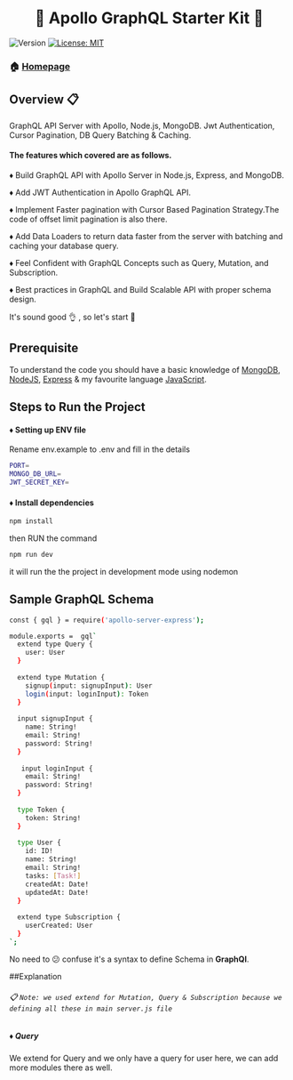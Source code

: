 <h1 align="center"> 🚀 Apollo GraphQL Starter Kit 🚀 </h1>
<p>
  <img alt="Version" src="https://img.shields.io/badge/version-1.0.0-blue.svg?cacheSeconds=2592000" />
<!--     <img alt="Version" src="https://img.shields.io/badge/build-passing-brightgreen" /> -->
  <a href="#" target="_blank">
    <img alt="License: MIT" src="https://img.shields.io/badge/License-MIT-yellow.svg" />
  </a>
</p>

### 🏠 [Homepage](https://github.com/syed-afzal/apollo_graphql_starter_kit)

## Overview :clipboard:

GraphQL API Server with Apollo, Node.js, MongoDB. Jwt Authentication, Cursor Pagination, DB Query Batching & Caching.

#### The features which covered are as follows.

♦ Build GraphQL API with Apollo Server in Node.js, Express, and MongoDB.

♦ Add JWT Authentication in Apollo GraphQL API.

♦ Implement Faster pagination with Cursor Based Pagination Strategy.The code of offset limit pagination is also there.

♦ Add Data Loaders to return data faster from the server with batching and caching your database query.

♦ Feel Confident with GraphQL Concepts such as Query, Mutation, and Subscription.

♦ Best practices in GraphQL and Build Scalable API with proper schema design.

It's sound good  :ok_hand: , so let's start :runner:

## Prerequisite

To understand the code you should have a basic knowledge of [MongoDB](https://www.mongodb.com/), [NodeJS](https://nodejs.org/), 
[Express](https://expressjs.com/) & my favourite language [JavaScript](https://developer.mozilla.org/en-US/docs/Web/JavaScript).

## Steps to Run the Project

#### ♦ Setting up ENV file

Rename env.example to .env and fill in the details

```bash
PORT=
MONGO_DB_URL=
JWT_SECRET_KEY=
```
#### ♦ Install dependencies

```bash
npm install
```

then RUN the command 

```bash
npm run dev
```

it will run the the project in development mode using nodemon

## Sample GraphQL Schema

```sh
const { gql } = require('apollo-server-express');

module.exports =  gql`
  extend type Query {
    user: User
  }
  
  extend type Mutation {
    signup(input: signupInput): User
    login(input: loginInput): Token
  }
  
  input signupInput {
    name: String!
    email: String!
    password: String!
  }
  
   input loginInput {
    email: String!
    password: String!
  }
  
  type Token {
    token: String!
  }
  
  type User {
    id: ID!
    name: String!
    email: String!
    tasks: [Task!]
    createdAt: Date!
    updatedAt: Date!
  }
  
  extend type Subscription {
    userCreated: User
  }
`;
```

No need to 😕 confuse it's a syntax to define Schema in **GraphQl**.

##Explanation

###### :clipboard: `Note: we used extend for Mutation, Query & Subscription because we defining all these in main server.js file`


##### ♦ Query

We extend for Query and we only have a query for user here, we can add more modules there as well.
